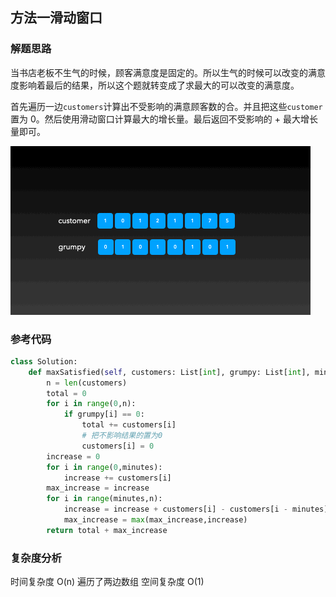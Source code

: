 ## 方法一滑动窗口

### 解题思路

当书店老板不生气的时候，顾客满意度是固定的。所以生气的时候可以改变的满意度影响着最后的结果，所以这个题就转变成了求最大的可以改变的满意度。

首先遍历一边`customers`计算出不受影响的满意顾客数的合。并且把这些`customer`置为 0。然后使用滑动窗口计算最大的增长量。最后返回不受影响的 + 最大增长量即可。

![](../images/FtNLRfN19moQq77NiqUr8ki9gpPH.gif)

### 参考代码

```python
class Solution:
    def maxSatisfied(self, customers: List[int], grumpy: List[int], minutes: int) -> int:
        n = len(customers)
        total = 0
        for i in range(0,n):
            if grumpy[i] == 0:
                total += customers[i]
                # 把不影响结果的置为0
                customers[i] = 0
        increase = 0
        for i in range(0,minutes):
            increase += customers[i]
        max_increase = increase
        for i in range(minutes,n):
            increase = increase + customers[i] - customers[i - minutes]
            max_increase = max(max_increase,increase)
        return total + max_increase

```

### 复杂度分析

时间复杂度 O(n) 遍历了两边数组
空间复杂度 O(1)
